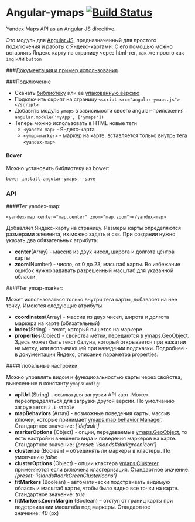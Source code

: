 
[Angular JS]: http://angularjs.org
[ymaps.GeoObject]: https://tech.yandex.ru/maps/doc/jsapi/2.0/ref/reference/GeoObject-docpage/
[ymaps.Clusterer]: https://tech.yandex.ru/maps/doc/jsapi/2.0/ref/reference/Clusterer-docpage/

Angular-ymaps [![Build Status](https://travis-ci.org/just-boris/angular-ymaps.svg?branch=master)](https://travis-ci.org/just-boris/angular-ymaps)
=============

Yandex Maps API as an Angular JS direcitive.

Это модуль для [Angular JS], предназначенный для простого подключения и работы с Яндекс-картами. С его помощью можно
вставлять Яндекс карту на страницу через html-тег, так же просто как `img` или `button`

###<a href="http://catatron.com/angular-ymaps/" class="hidden">Документация и пример использования</a>

###Подключение

* Скачать [библиотеку](http://catatron.com/angular-ymaps/angular-ymaps.js) или ее [упакованную версию](http://catatron.com/angular-ymaps/angular-ymaps.min.js)
* Подключить скрипт на страницу
  `<script src="angular-ymaps.js"></script>`
* Добавить модуль `ymaps` в зависимости своего angular-приложения
  `angular.module('MyApp', ['ymaps'])`
* Теперь можно использовать в HTML новые теги
  - `<yandex-map>` - Яндекс-карта
  - `<ymap-marker>` - маркер на карте, вставляется только внутрь тега `<yandex-map>`

#### Bower

Можно установить библиотеку из bower:

    bower install angular-ymaps --save

### API

####Тег yandex-map:

    <yandex-map center="map.center" zoom="map.zoom"></yandex-map>

Добавляет Яндекс-карту на страницу. Размеры карты определяются размерами элемента, их можно задать в css. При
создании нужно указать два обязательных атрибута:

* **center**(Array) - массив из двух чисел, широта и долгота центра карты
* **zoom**(Number) - число, от 0 до 23, масштаб карты. Во избежание ошибок нужно задавать разрешенный масштаб для
указанной области

####Тег ymap-marker:

Может использоваться только внутри тега карты, добавляет на нее точку. Имеются следующие атрибуты

* **coordinates**(Array) - массив из двух чисел, широта и долгота маркера на карте (обязательный)
* **index**(String) - текст, который пишется на маркере
* **properties**(Object) - свойства метки, передаются в [ymaps.GeoObject]. Здесь может быть текст балуна, который
    открывается при нажатии на метку, или всплывающей при наведении подсказки. Подробнее - в
    [документации Яндекс][ymaps.GeoObject], описание параметра properties.

####Глобальные настройки

Можно управлять видом и функциоальностью карты через свойства, вынесенные в константу `ymapsConfig`:

* **apiUrl** (String) - ссылка для загрузки API карт. Может переопределяться для загрузки другой версии.
    По умолчанию загружается `2.1-stable`
* **mapBehaviors** (Array) - возможные поведения карты, массив ключей, которые принимает [ymaps.map.behavior.Manager](http://api.yandex.ru/maps/doc/jsapi/2.x/ref/reference/map.behavior.Manager.xml).
    Стандартное значение: *['default']*
* **markerOptions** (Object) - опции, передаваемые [ymaps.GeoObject], то есть настройки внешнего вида и поведения маркеров
на карте. Стандартное значение: *{preset: 'islands#darkgreenIcon'}*
* **clusterize** (Boolean) – объединять ли маркеры в кластеры. По умолчанию *false*
* **clusterOptions** (Object) - опции кластера [ymaps.Clusterer], применяются если включена кластеризация. Стандартное
значение: *{preset: 'islands#darkGreenClusterIcons'}*
* **fitMarkers** (Boolean) - автоматически подстраивать видимую область и масштаб карты, чтобы было видно все точки на
карте. Стандартное значение: *true*
* **fitMarkersZoomMargin** (Boolean) – отступ от границ карты при подстраивании масштаба под маркеры. Стандартное
значение:&nbsp;*40*&nbsp;(px)

